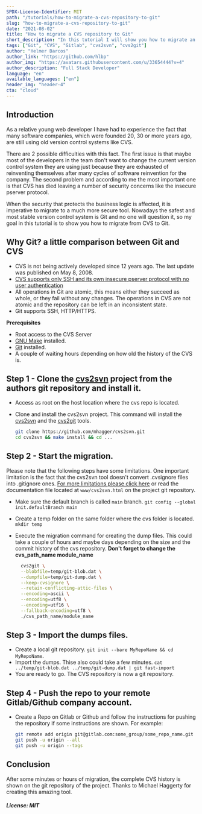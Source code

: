 ```yaml
---
SPDX-License-Identifier: MIT
path: "/tutorials/how-to-migrate-a-cvs-repository-to-git"
slug: "how-to-migrate-a-cvs-repository-to-git"
date: "2021-08-02"
title: "How to migrate a CVS repository to Git"
short_description: "In this tutorial I will show you how to migrate an old CVS repository into a modern Git repository"
tags: ["Git", "CVS", "Gitlab", "cvs2svn", "cvs2git"]
author: "Helmer Barcos"
author_link: "https://github.com/hlbp"
author_img: "https://avatars.githubusercontent.com/u/33654444?v=4"
author_description: "Full Stack Developer"
language: "en"
available_languages: ["en"]
header_img: "header-4"
cta: "cloud"
---
```


## Introduction

As a relative young web developer I have had to experience the fact that many software companies, which were founded 20, 30 or more years ago, are still using old version control systems like CVS.

There are 2 possible difficulties with this fact. The first issue is that maybe most of the developers in the team don't want to change the current version control system they are using just because they are exhausted of reinventing themselves after many cycles of software reinvention for the company. The second problem and according to me the most important one is that CVS has died leaving a number of security concerns like the insecure pserver protocol.

When the security that protects the business logic is affected, it is imperative to migrate to a much more secure tool. Nowadays the safest and most stable version control system is Git and no one will question it, so my goal in this tutorial is to show you how to migrate from CVS to Git.

## Why Git? a little comparison between Git and CVS

- CVS is not being actively developed since 12 years ago. The last update was published on May 8, 2008.
- [CVS supports only SSH and its own insecure pserver protocol with no user authentication](https://docs.gitlab.com/ee/user/project/import/cvs.html#why-migrate)
- All operations in Git are atomic, this means either they succeed as whole, or they fail without any changes. The operations in CVS are not atomic and the repository can be left in an inconsistent state.
- Git supports SSH, HTTP/HTTPS.

**Prerequisites**

- Root access to the CVS Server
- [GNU Make](https://de.wikipedia.org/wiki/GNU_Make) installed.
- [Git](https://de.wikipedia.org/wiki/Git) installed.
- A couple of waiting hours depending on how old the history of the CVS is.

## Step 1 - Clone the [cvs2svn](https://github.com/mhagger/cvs2svn) project from the authors git repository and install it.

- Access as root on the host location where the cvs repo is located.
- Clone and install the cvs2svn project. This command will install the [cvs2svn](https://www.mcs.anl.gov/~jacob/cvs2svn/cvs2svn.html) and the [cvs2git](https://www.mcs.anl.gov/~jacob/cvs2svn/cvs2git.html) tools.

  ```bash
  git clone https://github.com/mhagger/cvs2svn.git
  cd cvs2svn && make install && cd ...
  ```

## Step 2 - Start the migration.

Please note that the following steps have some limitations. One important limitation is the fact that the cvs2svn tool doesn't convert .cvsignore files into .gitignore ones. [For more limitations please click here](https://www.mcs.anl.gov/~jacob/cvs2svn/cvs2git.html#docs) or read the documentation file located at `www/cvs2svn.html` on the project git repository.

- Make sure the default branch is called `main` branch. `git config --global init.defaultBranch main`
- Create a temp folder on the same folder where the cvs folder is located. `mkdir temp`
- Execute the migration command for creating the dump files. This could take a couple of hours and maybe days depending on the size and the commit history of the cvs repository. **Don't forget to change the cvs_path_name module_name**

  ```bash
    cvs2git \
    --blobfile=temp/git-blob.dat \
    --dumpfile=temp/git-dump.dat \
    --keep-cvsignore \
    --retain-conflicting-attic-files \
    --encoding=ascii \
    --encoding=utf8 \
    --encoding=utf16 \
    --fallback-encoding=utf8 \
    ./cvs_path_name/module_name
  ```

## Step 3 - Import the dumps files.

- Create a local git repository. `git init --bare MyRepoName && cd MyRepoName`.
- Import the dumps. Thise also could take a few minutes. `cat ../temp/git-blob.dat ../temp/git-dump.dat | git fast-import`
- You are ready to go. The CVS repository is now a git repository.

## Step 4 - Push the repo to your remote Gitlab/Github company account.

- Create a Repo on Gitlab or Github and follow the instructions for pushing the repository if some instructions are shown. For example:

  ```bash
  git remote add origin git@gitlab.com:some_group/some_repo_name.git
  git push -u origin --all
  git push -u origin --tags
  ```

## Conclusion

After some minutes or hours of migration, the complete CVS history is shown on the git repository of the project. Thanks to Michael Haggerty for creating this amazing tool.

##### License: MIT

<!---

Contributors's Certificate of Origin

By making a contribution to this project, I certify that:

(a) The contribution was created in whole or in part by me and I have
    the right to submit it under the license indicated in the file; or

(b) The contribution is based upon previous work that, to the best of my
    knowledge, is covered under an appropriate license and I have the
    right under that license to submit that work with modifications,
    whether created in whole or in part by me, under the same license
    (unless I am permitted to submit under a different license), as
    indicated in the file; or

(c) The contribution was provided directly to me by some other person
    who certified (a), (b) or (c) and I have not modified it.

(d) I understand and agree that this project and the contribution are
    public and that a record of the contribution (including all personal
    information I submit with it, including my sign-off) is maintained
    indefinitely and may be redistributed consistent with this project
    or the license(s) involved.

Signed-off-by: Helmer Barcos <helmer@barcos.co>

-->
